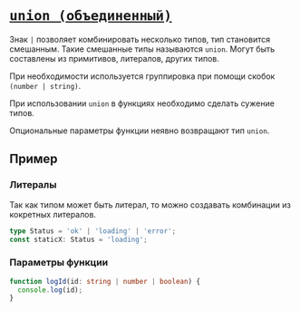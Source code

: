 # [`union (объединенный)`](../index.md/#специальные-типы)

Знак `|` позволяет комбинировать несколько типов, тип становится смешанным. Такие смешанные типы называются `union`. Могут быть составлены из примитивов, литералов, других типов.

При необходимости используется группировка при помощи скобок `(number | string)`.

При использовании `union` в функциях необходимо сделать сужение типов.

Опциональные параметры функции неявно возвращают тип `union`.

## Пример

### Литералы

Так как типом может быть литерал, то можно создавать комбинации из кокретных литералов.

```ts
type Status = 'ok' | 'loading' | 'error';
const staticX: Status = 'loading';
```

### Параметры функции

```ts
function logId(id: string | number | boolean) {
  console.log(id);
}
```
